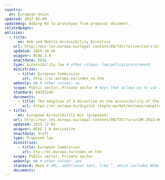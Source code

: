 ```yaml
---
country:
  en: European Union
updated: 2017-02-09
updatemsg: Adding EU to prototype from proposal document.
relatedpages:
policies:
  - title:  
      en: Web and Mobile Accessibility Directive
    url: http://eur-lex.europa.eu/legal-content/EN/TXT/?uri=uriserv:OJ.L_.2016.327.01.0001.01.ENG&toc=OJ:L:2016:327:TOC
    updated: 2016-10-26
    wcagver: WCAG 2.0
    enactdate: 2016
    type: Accessibility law # other values: law/policy/procurement
    ministries:
      - title: European Commission
        url: http://ec.europa.eu/index_en.htm
    webonly: no # other values: no
    scope: Public sector, Private sector # keys that allows us to use any combination
    standard: EN301549
    documents:
      - title: The adoption of a directive on the accessibility of the sector bodies’ websites and mobile apps
        url: https://ec.europa.eu/digital-single-market/en/news/adoption-directive-accessibility-sector-bodies-websites-and-mobile-apps
  - title:  
      en: European Accessibility Act (proposed)
    url: http://eur-lex.europa.eu/legal-content/EN/TXT/?uri=COM:2015:0615:FIN
    updated: 2015-12-02
    wcagver: WCAG 2.0 derivative
    enactdate: draft
    type: Proposed law
    ministries:
      - title: European Commission
        url: ttp://ec.europa.eu/index_en.htm
    scope: Public sector, Private sector
    webonly: no # other values: yes
    standard: None # URL, additional text, like “, which includes WCAG 2.0 verbatim without modifications for Web content, and WCAG 2.0 as interpreted by WCAG2ICT for non-Web documentation and software.” is taken programatically from the standards.yaml document in _data to avoid different text for the same content.
    documents:
---
```

